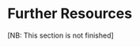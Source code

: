# Further Resources

[NB: This section is not finished]

<!-- ## Interpretability and Explainability

- Christoph Molnar (2019) [Interpretable Machine Learning: A Guide for Making Black Box Models Explainable](https://christophm.github.io/interpretable-ml-book/). {cite}`molnar2019`
- ICO (2020) [Explaining decisions made with AI](https://ico.org.uk/media/for-organisations/guide-to-data-protection/key-data-protection-themes/explaining-decisions-made-with-artificial-intelligence-1-0.pdf). {cite}`ico2020` -->
